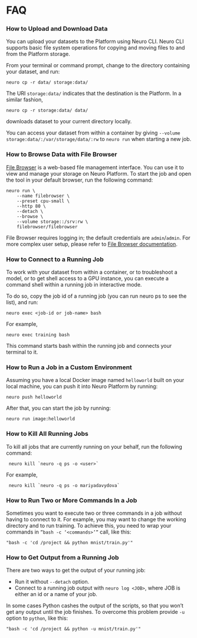 # FAQ

### How to Upload and Download Data

You can upload your datasets to the Platform using Neuro CLI. Neuro CLI supports basic file system operations for copying and moving files to and from the Platform storage.

From your terminal or command prompt, change to the directory containing your dataset, and run:

```text
neuro cp -r data/ storage:data/
```

The URI `storage:data/` indicates that the destination is the Platform. In a similar fashion,

```text
neuro cp -r storage:data/ data/
```

downloads dataset to your current directory locally.

You can access your dataset from within a container by giving `--volume storage:data/:/var/storage/data/:rw` to `neuro run` when starting a new job.

### How to Browse Data with File Browser

[File Browser](https://github.com/filebrowser/filebrowser) is a web-based file management interface. You can use it to view and manage your storage on Neuro Platform. To start the job and open the tool in your default browser, run the following command:

```text
neuro run \
    --name filebrowser \
    --preset cpu-small \
    --http 80 \
    --detach \
    --browse \
    --volume storage::/srv:rw \
    filebrowser/filebrowser
```

File Browser requires logging in; the default credentials are `admin`/`admin`. For more complex user setup, please refer to [File Browser documentation](https://filebrowser.xyz).

### How to Connect to a Running Job

To work with your dataset from within a container, or to troubleshoot a model, or to get shell access to a GPU instance, you can execute a command shell within a running job in interactive mode.

To do so, copy the job id of a running job \(you can run neuro ps to see the list\), and run:

```text
neuro exec <job-id or job-name> bash
```

For example,

```text
neuro exec training bash
```

This command starts bash within the running job and connects your terminal to it.

### How to Run a Job in a Custom Environment

Assuming you have a local Docker image named `helloworld` built on your local machine, you can push it into Neuro Platform by running:

```text
neuro push helloworld
```

After that, you can start the job by running:

```text
neuro run image:helloworld
```

### How to Kill All Running Jobs

To kill all jobs that are currently running on your behalf, run the following command:

```text
 neuro kill `neuro -q ps -o <user>`
```

For example,

```text
 neuro kill `neuro -q ps -o mariyadavydova`
```

### How to Run Two or More Commands In a Job

Sometimes you want to execute two or three commands in a job without having to connect to it. For example, you may want to change the working directory and to run training. To achieve this, you need to wrap your commands in `”bash -c ‘<commands>’”` call, like this:

```text
"bash -c 'cd /project && python mnist/train.py'"
```

### How to Get Output from a Running Job

There are two ways to get the output of your running job:

* Run it without `--detach` option.
* Connect to a running job output with `neuro log <JOB>`, where JOB is either an id or a name of your job.

In some cases Python cashes the output of the scripts, so that you won’t get any output until the job finishes. To overcome this problem provide `-u` option to `python`, like this:

```text
"bash -c 'cd /project && python -u mnist/train.py'"
```

